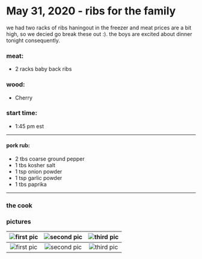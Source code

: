 # May 31, 2020 - ribs for the family

we had two racks of ribs haningout in the freezer and meat prices are a bit high, so we decied go break these out :).  the boys are excited about dinner tonight consequently.

### meat:
- 2 racks baby back ribs

### wood:
- Cherry

### start time:
- 1:45 pm est

---

#### pork rub:
- 2 tbs coarse ground pepper
- 1 tbs kosher salt
- 1 tsp onion powder
- 1 tsp garlic powder
- 1 tbs paprika

---

### the cook


### pictures

| ![first pic](../assets/img/2020.05.31/1A37266B-913A-4218-8938-C67E66564918.jpeg) | ![second pic](../assets/img/2020.05.31/2B0CF3E9-4798-41B3-82A2-5BB3A48813B7.jpeg) | ![third pic](../assets/img/2020.05.31/5D6E8C8A-0595-4D50-85DB-C1B207823E8D.jpeg) |
|:-------------------------:|:-------------------------:|:-------------------------:|
| ![first pic](../assets/img/2020.05.31/C0EFEEE6-DC80-4576-959C-9872A0B870B3.jpeg)  | ![second pic](../assets/img/2020.05.31/7A8B7035-0957-4AF4-8041-A0A07C17E25B.jpeg) | ![third pic](../assets/img/2020.05.31/96C6E3D7-26B6-44A6-877E-FD6D5C72E2EF.jpeg)  |
